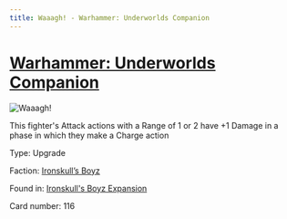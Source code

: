 ```yaml
---
title: Waaagh! - Warhammer: Underworlds Companion
---
```


# [Warhammer: Underworlds Companion](https://guidokessels.github.io/wh-underworlds)

  

![Waaagh!](https://warhammerunderworlds.com/wp-content/uploads/sites/6/2017/12/116_ENG-Waaagh.png)

This fighter's Attack actions with a Range of 1 or 2 have +1 Damage in a phase in which they make a Charge action

Type: Upgrade

Faction: [Ironskull’s Boyz](https://guidokessels.github.io/wh-underworlds/factions/ironskulls-boyz)

Found in: [Ironskull's Boyz Expansion](https://guidokessels.github.io/wh-underworlds/locations/ironskulls-boyz-expansion)

Card number: 116
